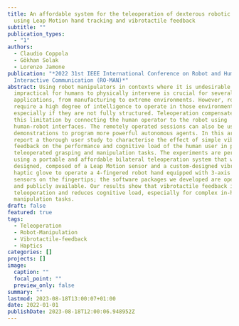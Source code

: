 ```yaml
---
title: An affordable system for the teleoperation of dexterous robotic hands
  using Leap Motion hand tracking and vibrotactile feedback
subtitle: ""
publication_types:
  - "1"
authors:
  - Claudio Coppola
  - Gökhan Solak
  - Lorenzo Jamone
publication: "*2022 31st IEEE International Conference on Robot and Human
  Interactive Communication (RO-MAN)*"
abstract: Using robot manipulators in contexts where it is undesirable or
  impractical for humans to physically intervene is crucial for several
  applications, from manufacturing to extreme environments. However, robots
  require a high degree of intelligence to operate in those environments,
  especially if they are not fully structured. Teleoperation compensates for
  this limitation by connecting the human operator to the robot using
  human-robot interfaces. The remotely operated sessions can also be used as
  demonstrations to program more powerful autonomous agents. In this article, we
  report a thorough user study to characterise the effect of simple vibrotactile
  feedback on the performance and cognitive load of the human user in performing
  teleoperated grasping and manipulation tasks. The experiments are performed
  using a portable and affordable bilateral teleoperation system that we
  designed, composed of a Leap Motion sensor and a custom-designed vibrotactile
  haptic glove to operate a 4-fingered robot hand equipped with 3-axis force
  sensors on the fingertips; the software packages we developed are open-source
  and publicly available. Our results show that vibrotactile feedback improves
  teleoperation and reduces cognitive load, especially for complex in-hand
  manipulation tasks.
draft: false
featured: true
tags:
  - Teleoperation
  - Robot-Manipulation
  - Vibrotactile-feedback
  - Haptics
categories: []
projects: []
image:
  caption: ""
  focal_point: ""
  preview_only: false
summary: ""
lastmod: 2023-08-18T13:00:07+01:00
date: 2022-01-01
publishDate: 2023-08-18T12:00:06.948952Z
---
```

